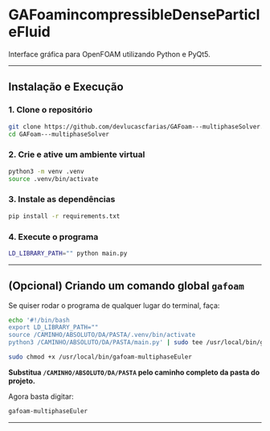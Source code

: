 # GAFoamincompressibleDenseParticleFluid

Interface gráfica para OpenFOAM utilizando Python e PyQt5.

---

## Instalação e Execução

### 1. Clone o repositório

```bash
git clone https://github.com/devlucascfarias/GAFoam---multiphaseSolver.git
cd GAFoam---multiphaseSolver
```

### 2. Crie e ative um ambiente virtual

```bash
python3 -m venv .venv
source .venv/bin/activate
```

### 3. Instale as dependências

```bash
pip install -r requirements.txt
```

### 4. Execute o programa

```bash
LD_LIBRARY_PATH="" python main.py

```

---

## (Opcional) Criando um comando global `gafoam`

Se quiser rodar o programa de qualquer lugar do terminal, faça:

```bash
echo '#!/bin/bash
export LD_LIBRARY_PATH=""
source /CAMINHO/ABSOLUTO/DA/PASTA/.venv/bin/activate
python3 /CAMINHO/ABSOLUTO/DA/PASTA/main.py' | sudo tee /usr/local/bin/gafoam-multiphaseEuler > /dev/null

sudo chmod +x /usr/local/bin/gafoam-multiphaseEuler

```
**Substitua `/CAMINHO/ABSOLUTO/DA/PASTA` pelo caminho completo da pasta do projeto.**

Agora basta digitar:
```bash
gafoam-multiphaseEuler
```

---


